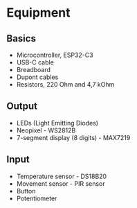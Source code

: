 # Equipment


## Basics

* Microcontroller, ESP32-C3
* USB-C cable
* Breadboard
* Dupont cables
* Resistors,  220 Ohm and 4,7 kOhm


## Output

* LEDs (Light Emitting Diodes)
* Neopixel - WS2812B
* 7-segment display (8 digits) - MAX7219


## Input

* Temperature sensor - DS18B20
* Movement sensor - PIR sensor
* Button
* Potentiometer

